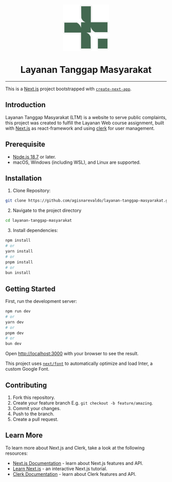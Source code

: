 <div align="center">
    <br/>
    <a href="https://github.com/agisnarevaldo/layanan-tanggap-masyarakat">
        <img src="./public/ltm.svg" />
    </a>
    <h1>Layanan Tanggap Masyarakat</h1>
</div>

---

This is a [Next.js](https://nextjs.org/) project bootstrapped with [`create-next-app`](https://github.com/vercel/next.js/tree/canary/packages/create-next-app).

## Introduction

Layanan Tanggap Masyarakat (LTM) is a website to serve public complaints, this project was created to fulfill the Layanan Web course assignment, built with [Next.js](https://nextjs.org/) as react-framework and using [clerk](https://clerk.com/) for user management.

## Prerequisite

- [Node.js 18.7](https://nodejs.org/en) or later.
- macOS, Windows (including WSL), and Linux are supported.

## Installation

1. Clone Repository:

```bash
git clone https://github.com/agisnarevaldo/layanan-tanggap-masyarakat.git
```

2. Navigate to the project directory

```bash
cd layanan-tanggap-masyarakat
```

3. Install dependencies:

```bash
npm install
# or
yarn install
# or
pnpm install
# or
bun install
```

## Getting Started

First, run the development server:

```bash
npm run dev
# or
yarn dev
# or
pnpm dev
# or
bun dev
```

Open [http://localhost:3000](http://localhost:3000) with your browser to see the result.

This project uses [`next/font`](https://nextjs.org/docs/basic-features/font-optimization) to automatically optimize and load Inter, a custom Google Font.

## Contributing

1. Fork this repository.
2. Create your feature branch E.g. `git checkout -b feature/amazing`.
3. Commit your changes.
4. Push to the branch.
5. Create a pull request.

## Learn More

To learn more about Next.js and Clerk, take a look at the following resources:

- [Next.js Documentation](https://nextjs.org/docs) - learn about Next.js features and API.
- [Learn Next.js](https://nextjs.org/learn) - an interactive Next.js tutorial.
- [Clerk Documentation](https://clerk.com/docs?utm_source=DevRel&utm_medium=docs&utm_campaign=templates&utm_content=10-24-2023&utm_term=clerk-nextjs-app-quickstart) - learn about Clerk features and API.
